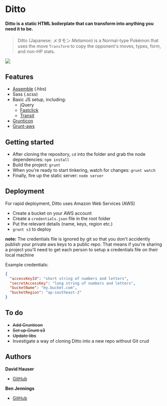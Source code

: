 # Ditto
#### Ditto is a static HTML boilerplate that can transform into anything you need it to be.
> Ditto (Japanese: メタモン *Metamon*) is a Normal-type Pokémon that uses the move `Transform` to copy the opponent's moves, types, form, and non-HP stats.


![](http://cl.ly/image/1n353l3M301a/ditto.gif)

## Features
- [Assemble](http://assemble.io/) (.hbs)
- Sass (.scss)
- Basic JS setup, including:
  * jQuery
  * [Fastclick](https://github.com/ftlabs/fastclick)
  * [Transit](https://github.com/rstacruz/jquery.transit)
- [Grunticon](https://github.com/filamentgroup/grunticon)
- [Grunt-aws](https://github.com/jpillora/grunt-aws)

## Getting started

- After cloning the repository, `cd` into the folder and grab the node dependencies: `npm install`
- Build the project: `grunt`
- When you're ready to start tinkering, watch for changes: `grunt watch`
- Finally, fire up the static server: `node server`

## Deployment

For rapid deployment, Ditto uses Amazon Web Services (AWS)
- Create a bucket on your AWS account
- Create a `credentials.json` file in the root folder
- Put the relevant details (name, keys, region etc.)
- `grunt s3` to deploy

**note:** The credentials file is ignored by git so that you don't accidently publish your private aws keys to a public repo. That means if you're sharing a project you'll need to get each person to setup a credentials file on their local machine

Example credentials:

```json
{
  "accessKeyId": "short string of numbers and letters",
  "secretAccessKey": "long string of numbers and letters",
  "bucketName": "my.bucket.com",
  "bucketRegion": "ap-southeast-2"
}
```

## To do

- ~~Add Grunticon~~
- ~~Set up Grunt s3~~
- ~~Update libs~~
- Investigate a way of cloning Ditto into a new repo without Git crud

## Authors

**David Hauser**
- [GitHub](http://github.com/haustraliaer)

**Ben Jennings**
- [GitHub](http://github.com/jenbennings)

